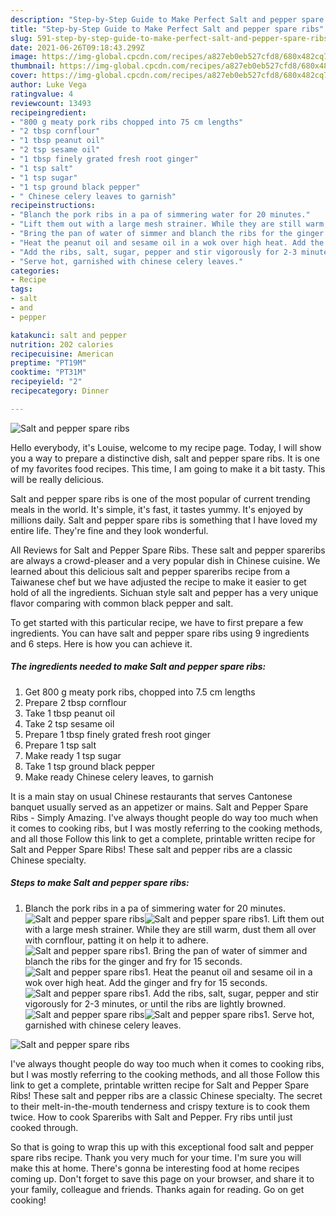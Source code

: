 ```yaml
---
description: "Step-by-Step Guide to Make Perfect Salt and pepper spare ribs"
title: "Step-by-Step Guide to Make Perfect Salt and pepper spare ribs"
slug: 591-step-by-step-guide-to-make-perfect-salt-and-pepper-spare-ribs
date: 2021-06-26T09:18:43.299Z
image: https://img-global.cpcdn.com/recipes/a827eb0eb527cfd8/680x482cq70/salt-and-pepper-spare-ribs-recipe-main-photo.jpg
thumbnail: https://img-global.cpcdn.com/recipes/a827eb0eb527cfd8/680x482cq70/salt-and-pepper-spare-ribs-recipe-main-photo.jpg
cover: https://img-global.cpcdn.com/recipes/a827eb0eb527cfd8/680x482cq70/salt-and-pepper-spare-ribs-recipe-main-photo.jpg
author: Luke Vega
ratingvalue: 4
reviewcount: 13493
recipeingredient:
- "800 g meaty pork ribs chopped into 75 cm lengths"
- "2 tbsp cornflour"
- "1 tbsp peanut oil"
- "2 tsp sesame oil"
- "1 tbsp finely grated fresh root ginger"
- "1 tsp salt"
- "1 tsp sugar"
- "1 tsp ground black pepper"
- " Chinese celery leaves to garnish"
recipeinstructions:
- "Blanch the pork ribs in a pa of simmering water for 20 minutes."
- "Lift them out with a large mesh strainer. While they are still warm, dust them all over with cornflour, patting it on help it to adhere."
- "Bring the pan of water of simmer and blanch the ribs for the ginger and fry for 15 seconds."
- "Heat the peanut oil and sesame oil in a wok over high heat. Add the ginger and fry for 15 seconds."
- "Add the ribs, salt, sugar, pepper and stir vigorously for 2-3 minutes, or until the ribs are lightly browned."
- "Serve hot, garnished with chinese celery leaves."
categories:
- Recipe
tags:
- salt
- and
- pepper

katakunci: salt and pepper 
nutrition: 202 calories
recipecuisine: American
preptime: "PT19M"
cooktime: "PT31M"
recipeyield: "2"
recipecategory: Dinner

---
```



![Salt and pepper spare ribs](https://img-global.cpcdn.com/recipes/a827eb0eb527cfd8/680x482cq70/salt-and-pepper-spare-ribs-recipe-main-photo.jpg)

Hello everybody, it's Louise, welcome to my recipe page. Today, I will show you a way to prepare a distinctive dish, salt and pepper spare ribs. It is one of my favorites food recipes. This time, I am going to make it a bit tasty. This will be really delicious.

Salt and pepper spare ribs is one of the most popular of current trending meals in the world. It's simple, it's fast, it tastes yummy. It's enjoyed by millions daily. Salt and pepper spare ribs is something that I have loved my entire life. They're fine and they look wonderful.

All Reviews for Salt and Pepper Spare Ribs. These salt and pepper spareribs are always a crowd-pleaser and a very popular dish in Chinese cuisine. We learned about this delicious salt and pepper spareribs recipe from a Taiwanese chef but we have adjusted the recipe to make it easier to get hold of all the ingredients. Sichuan style salt and pepper has a very unique flavor comparing with common black pepper and salt.


To get started with this particular recipe, we have to first prepare a few ingredients. You can have salt and pepper spare ribs using 9 ingredients and 6 steps. Here is how you can achieve it.

<!--inarticleads1-->

##### The ingredients needed to make Salt and pepper spare ribs:

1. Get 800 g meaty pork ribs, chopped into 7.5 cm lengths
1. Prepare 2 tbsp cornflour
1. Take 1 tbsp peanut oil
1. Take 2 tsp sesame oil
1. Prepare 1 tbsp finely grated fresh root ginger
1. Prepare 1 tsp salt
1. Make ready 1 tsp sugar
1. Take 1 tsp ground black pepper
1. Make ready  Chinese celery leaves, to garnish


It is a main stay on usual Chinese restaurants that serves Cantonese banquet usually served as an appetizer or mains. Salt and Pepper Spare Ribs - Simply Amazing. I&#39;ve always thought people do way too much when it comes to cooking ribs, but I was mostly referring to the cooking methods, and all those Follow this link to get a complete, printable written recipe for Salt and Pepper Spare Ribs! These salt and pepper ribs are a classic Chinese specialty. 

<!--inarticleads2-->

##### Steps to make Salt and pepper spare ribs:

1. Blanch the pork ribs in a pa of simmering water for 20 minutes.
<img src="//assets-global.cpcdn.com/assets/icons/button_play-2c75c40dde080a61004c1f40b05d8f140eaff45d7e9e6481dc71c63d2e7c4909.png" alt="Salt and pepper spare ribs"><img src="//assets-global.cpcdn.com/assets/icons/button_play-2c75c40dde080a61004c1f40b05d8f140eaff45d7e9e6481dc71c63d2e7c4909.png" alt="Salt and pepper spare ribs">1. Lift them out with a large mesh strainer. While they are still warm, dust them all over with cornflour, patting it on help it to adhere.
<img src="//assets-global.cpcdn.com/assets/icons/button_play-2c75c40dde080a61004c1f40b05d8f140eaff45d7e9e6481dc71c63d2e7c4909.png" alt="Salt and pepper spare ribs">1. Bring the pan of water of simmer and blanch the ribs for the ginger and fry for 15 seconds.
<img src="//assets-global.cpcdn.com/assets/icons/button_play-2c75c40dde080a61004c1f40b05d8f140eaff45d7e9e6481dc71c63d2e7c4909.png" alt="Salt and pepper spare ribs">1. Heat the peanut oil and sesame oil in a wok over high heat. Add the ginger and fry for 15 seconds.
<img src="//assets-global.cpcdn.com/assets/icons/button_play-2c75c40dde080a61004c1f40b05d8f140eaff45d7e9e6481dc71c63d2e7c4909.png" alt="Salt and pepper spare ribs">1. Add the ribs, salt, sugar, pepper and stir vigorously for 2-3 minutes, or until the ribs are lightly browned.
<img src="//assets-global.cpcdn.com/assets/icons/button_play-2c75c40dde080a61004c1f40b05d8f140eaff45d7e9e6481dc71c63d2e7c4909.png" alt="Salt and pepper spare ribs"><img src="//assets-global.cpcdn.com/assets/icons/button_play-2c75c40dde080a61004c1f40b05d8f140eaff45d7e9e6481dc71c63d2e7c4909.png" alt="Salt and pepper spare ribs">1. Serve hot, garnished with chinese celery leaves.
<img src="//assets-global.cpcdn.com/assets/icons/button_play-2c75c40dde080a61004c1f40b05d8f140eaff45d7e9e6481dc71c63d2e7c4909.png" alt="Salt and pepper spare ribs">

I&#39;ve always thought people do way too much when it comes to cooking ribs, but I was mostly referring to the cooking methods, and all those Follow this link to get a complete, printable written recipe for Salt and Pepper Spare Ribs! These salt and pepper ribs are a classic Chinese specialty. The secret to their melt-in-the-mouth tenderness and crispy texture is to cook them twice. How to cook Spareribs with Salt and Pepper. Fry ribs until just cooked through. 

So that is going to wrap this up with this exceptional food salt and pepper spare ribs recipe. Thank you very much for your time. I'm sure you will make this at home. There's gonna be interesting food at home recipes coming up. Don't forget to save this page on your browser, and share it to your family, colleague and friends. Thanks again for reading. Go on get cooking!
